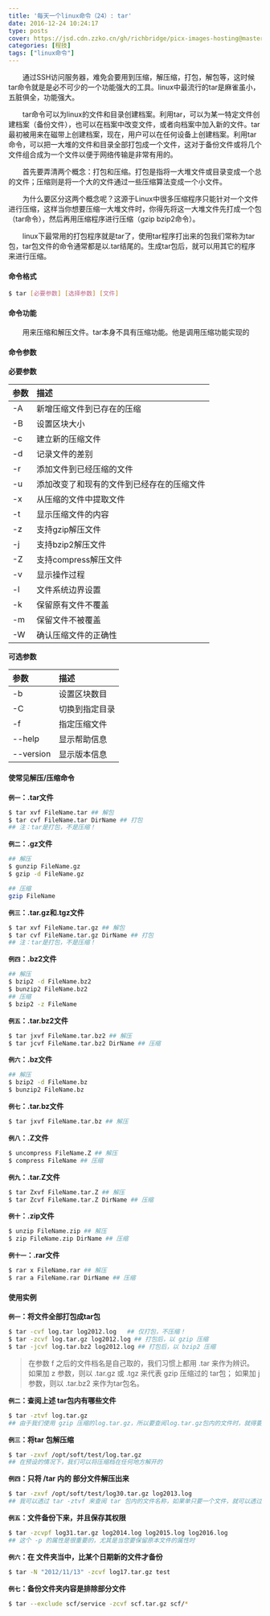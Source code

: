 ```yaml
---
title: '每天一个linux命令（24）: tar'
date: 2016-12-24 10:24:17
type: posts
cover: https://jsd.cdn.zzko.cn/gh/richbridge/picx-images-hosting@master/thumbnail/audit.png
categories: [程技]
tags: ["linux命令"]
---
```

　　通过SSH访问服务器，难免会要用到压缩，解压缩，打包，解包等，这时候tar命令就是是必不可少的一个功能强大的工具。linux中最流行的tar是麻雀虽小，五脏俱全，功能强大。
<!--more -->

　　tar命令可以为linux的文件和目录创建档案。利用tar，可以为某一特定文件创建档案（备份文件），也可以在档案中改变文件，或者向档案中加入新的文件。tar最初被用来在磁带上创建档案，现在，用户可以在任何设备上创建档案。利用tar命令，可以把一大堆的文件和目录全部打包成一个文件，这对于备份文件或将几个文件组合成为一个文件以便于网络传输是非常有用的。

　　首先要弄清两个概念：打包和压缩。打包是指将一大堆文件或目录变成一个总的文件；压缩则是将一个大的文件通过一些压缩算法变成一个小文件。

　　为什么要区分这两个概念呢？这源于Linux中很多压缩程序只能针对一个文件进行压缩，这样当你想要压缩一大堆文件时，你得先将这一大堆文件先打成一个包（tar命令），然后再用压缩程序进行压缩（gzip bzip2命令）。

　　linux下最常用的打包程序就是tar了，使用tar程序打出来的包我们常称为tar包，tar包文件的命令通常都是以.tar结尾的。生成tar包后，就可以用其它的程序来进行压缩。

#### 命令格式
```bash
$ tar [必要参数] [选择参数] [文件]
```
#### 命令功能
　　用来压缩和解压文件。tar本身不具有压缩功能。他是调用压缩功能实现的
#### 命令参数
<span>**必要参数**</span>

| 参数 | 描述 |
| :------------- | :------------- |
| -A | 新增压缩文件到已存在的压缩 |
| -B | 设置区块大小 |
| -c | 建立新的压缩文件 |
| -d | 记录文件的差别 |
| -r | 添加文件到已经压缩的文件 |
| -u | 添加改变了和现有的文件到已经存在的压缩文件 |
| -x | 从压缩的文件中提取文件 |
| -t | 显示压缩文件的内容 |
| -z | 支持gzip解压文件 |
| -j | 支持bzip2解压文件 |
| -Z | 支持compress解压文件 |
| -v | 显示操作过程 |
| -l | 文件系统边界设置 |
| -k | 保留原有文件不覆盖 |
| -m | 保留文件不被覆盖 |
| -W | 确认压缩文件的正确性 |
**可选参数**

| 参数 | 描述 |
| :------------- | :------------- |
| -b | 设置区块数目 |
| -C | 切换到指定目录 |
| -f | 指定压缩文件 |
| --help | 显示帮助信息 |
| --version | 显示版本信息 |

#### 使常见解压/压缩命令
**`例一`：.tar文件**
```bash
$ tar xvf FileName.tar ## 解包
$ tar cvf FileName.tar DirName ## 打包
## 注：tar是打包，不是压缩！
```
**`例二`：.gz文件**
```bash
## 解压
$ gunzip FileName.gz
$ gzip -d FileName.gz

## 压缩
gzip FileName
```
**`例三`：.tar.gz和.tgz文件**
```bash
$ tar xvf FileName.tar.gz ## 解包
$ tar cvf FileName.tar.gz DirName ## 打包
## 注：tar是打包，不是压缩！
```
**`例四`：.bz2文件**
```bash
## 解压
$ bzip2 -d FileName.bz2
$ bunzip2 FileName.bz2
## 压缩
$ bzip2 -z FileName
```
**`例五`：.tar.bz2文件**
```bash
$ tar jxvf FileName.tar.bz2 ## 解压
$ tar jcvf FileName.tar.bz2 DirName ## 压缩
```
**`例六`：.bz文件**
```bash
## 解压
$ bzip2 -d FileName.bz
$ bunzip2 FileName.bz
```
**`例七`：.tar.bz文件**
```bash
$ tar jxvf FileName.tar.bz ## 解压
```
**`例八`：.Z文件**
```bash
$ uncompress FileName.Z ## 解压
$ compress FileName ## 压缩
```
**`例九`：.tar.Z文件**
```bash
$ tar Zxvf FileName.tar.Z ## 解压
$ tar Zcvf FileName.tar.Z DirName ## 压缩
```
**`例十`：.zip文件**
```bash
$ unzip FileName.zip ## 解压
$ zip FileName.zip DirName ## 压缩
```
**`例十一`：.rar文件**
```bash
$ rar x FileName.rar ## 解压
$ rar a FileName.rar DirName ## 压缩
```
#### 使用实例
**`例一`：将文件全部打包成tar包**
```bash
$ tar -cvf log.tar log2012.log   ## 仅打包，不压缩！
$ tar -zcvf log.tar.gz log2012.log ## 打包后，以 gzip 压缩
$ tar -jcvf log.tar.bz2 log2012.log ## 打包后，以 bzip2 压缩
```
>在参数 f 之后的文件档名是自己取的，我们习惯上都用 .tar 来作为辨识。 如果加 z 参数，则以 .tar.gz 或 .tgz 来代表 gzip 压缩过的 tar包； 如果加 j 参数，则以 .tar.bz2 来作为tar包名。

**`例二`：查阅上述 tar包内有哪些文件**
```bash
$ tar -ztvf log.tar.gz
## 由于我们使用 gzip 压缩的log.tar.gz，所以要查阅log.tar.gz包内的文件时，就得要加上 z 这个参数了
```
**`例三`：将tar 包解压缩**
```bash
$ tar -zxvf /opt/soft/test/log.tar.gz
## 在预设的情况下，我们可以将压缩档在任何地方解开的
```
**`例四`：只将 /tar 内的 部分文件解压出来**
```bash
$ tar -zxvf /opt/soft/test/log30.tar.gz log2013.log
## 我可以透过 tar -ztvf 来查阅 tar 包内的文件名称，如果单只要一个文件，就可以透过这个方式来解压部分文件！
```
**`例五`：文件备份下来，并且保存其权限**
```bash
$ tar -zcvpf log31.tar.gz log2014.log log2015.log log2016.log
## 这个 -p 的属性是很重要的，尤其是当您要保留原本文件的属性时
```
**`例六`：在 文件夹当中，比某个日期新的文件才备份**
```bash
$ tar -N "2012/11/13" -zcvf log17.tar.gz test
```
**`例七`：备份文件夹内容是排除部分文件**
```bash
$ tar --exclude scf/service -zcvf scf.tar.gz scf/*
```
